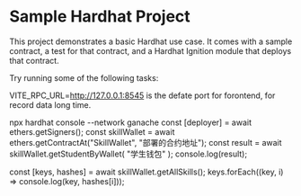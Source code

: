 # Sample Hardhat Project

This project demonstrates a basic Hardhat use case. It comes with a sample contract, a test for that contract, and a Hardhat Ignition module that deploys that contract.

Try running some of the following tasks:





VITE_RPC_URL=http://127.0.0.1:8545
is the defate port for forontend,
for record data long time.



npx hardhat console --network ganache
const [deployer] = await ethers.getSigners();
const skillWallet = await ethers.getContractAt("SkillWallet", "部署的合约地址");
const result = await skillWallet.getStudentByWallet(
    "学生钱包"
);
console.log(result);



const [keys, hashes] = await skillWallet.getAllSkills();
keys.forEach((key, i) => console.log(key, hashes[i]));